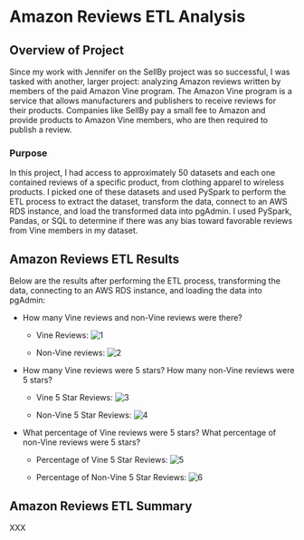 # Amazon Reviews ETL Analysis

## Overview of Project
Since my work with Jennifer on the SellBy project was so successful, I was tasked with another, larger project: analyzing Amazon reviews written by members of the paid Amazon Vine program. The Amazon Vine program is a service that allows manufacturers and publishers to receive reviews for their products. Companies like SellBy pay a small fee to Amazon and provide products to Amazon Vine members, who are then required to publish a review.

### Purpose
In this project, I had access to approximately 50 datasets and each one contained reviews of a specific product, from clothing apparel to wireless products. I picked one of these datasets and used PySpark to perform the ETL process to extract the dataset, transform the data, connect to an AWS RDS instance, and load the transformed data into pgAdmin. I used PySpark, Pandas, or SQL to determine if there was any bias toward favorable reviews from Vine members in my dataset. 

## Amazon Reviews ETL Results
Below are the results after performing the ETL process, transforming the data, connecting to an AWS RDS instance, and loading the data into pgAdmin:

- How many Vine reviews and non-Vine reviews were there?

  - Vine Reviews:
![1]()

  - Non-Vine reviews:
![2]()

- How many Vine reviews were 5 stars? How many non-Vine reviews were 5 stars?
  - Vine 5 Star Reviews:
![3]()

  - Non-Vine 5 Star Reviews:
![4]()

- What percentage of Vine reviews were 5 stars? What percentage of non-Vine reviews were 5 stars?
  - Percentage of Vine 5 Star Reviews:
![5]()

  - Percentage of Non-Vine 5 Star Reviews:
![6]()

## Amazon Reviews ETL Summary

XXX
